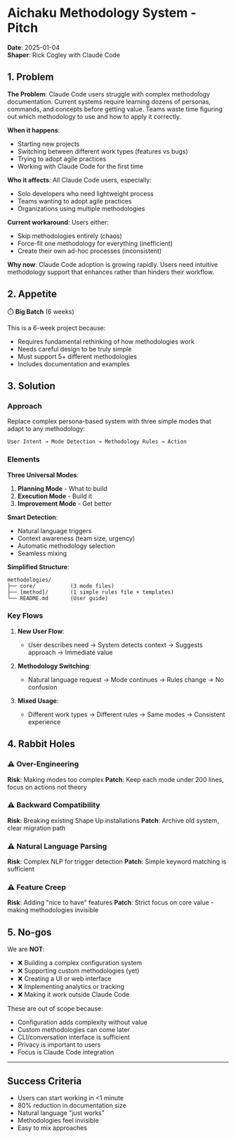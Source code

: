 # Aichaku Methodology System - Pitch

**Date**: 2025-01-04  
**Shaper**: Rick Cogley with Claude Code

## 1. Problem

**The Problem**: Claude Code users struggle with complex methodology documentation. Current systems require learning dozens of personas, commands, and concepts before getting value. Teams waste time figuring out which methodology to use and how to apply it correctly.

**When it happens**: 
- Starting new projects
- Switching between different work types (features vs bugs)
- Trying to adopt agile practices
- Working with Claude Code for the first time

**Who it affects**: All Claude Code users, especially:
- Solo developers who need lightweight process
- Teams wanting to adopt agile practices
- Organizations using multiple methodologies

**Current workaround**: Users either:
- Skip methodologies entirely (chaos)
- Force-fit one methodology for everything (inefficient)
- Create their own ad-hoc processes (inconsistent)

**Why now**: Claude Code adoption is growing rapidly. Users need intuitive methodology support that enhances rather than hinders their workflow.

## 2. Appetite

⏱️ **Big Batch** (6 weeks)

This is a 6-week project because:
- Requires fundamental rethinking of how methodologies work
- Needs careful design to be truly simple
- Must support 5+ different methodologies
- Includes documentation and examples

## 3. Solution

### Approach

Replace complex persona-based system with three simple modes that adapt to any methodology:

```
User Intent → Mode Detection → Methodology Rules → Action
```

### Elements

**Three Universal Modes**:
1. **Planning Mode** - What to build
2. **Execution Mode** - Build it  
3. **Improvement Mode** - Get better

**Smart Detection**:
- Natural language triggers
- Context awareness (team size, urgency)
- Automatic methodology selection
- Seamless mixing

**Simplified Structure**:
```
methodologies/
├── core/           (3 mode files)
├── [method]/       (1 simple rules file + templates)
└── README.md       (User guide)
```

### Key Flows

1. **New User Flow**: 
   - User describes need → System detects context → Suggests approach → Immediate value

2. **Methodology Switching**:
   - Natural language request → Mode continues → Rules change → No confusion

3. **Mixed Usage**:
   - Different work types → Different rules → Same modes → Consistent experience

## 4. Rabbit Holes

### ⚠️ Over-Engineering
**Risk**: Making modes too complex
**Patch**: Keep each mode under 200 lines, focus on actions not theory

### ⚠️ Backward Compatibility  
**Risk**: Breaking existing Shape Up installations
**Patch**: Archive old system, clear migration path

### ⚠️ Natural Language Parsing
**Risk**: Complex NLP for trigger detection
**Patch**: Simple keyword matching is sufficient

### ⚠️ Feature Creep
**Risk**: Adding "nice to have" features
**Patch**: Strict focus on core value - making methodologies invisible

## 5. No-gos

We are **NOT**:
- ❌ Building a complex configuration system
- ❌ Supporting custom methodologies (yet)
- ❌ Creating a UI or web interface
- ❌ Implementing analytics or tracking
- ❌ Making it work outside Claude Code

These are out of scope because:
- Configuration adds complexity without value
- Custom methodologies can come later
- CLI/conversation interface is sufficient
- Privacy is important to users
- Focus is Claude Code integration

---

## Success Criteria

- Users can start working in <1 minute
- 80% reduction in documentation size
- Natural language "just works"
- Methodologies feel invisible
- Easy to mix approaches